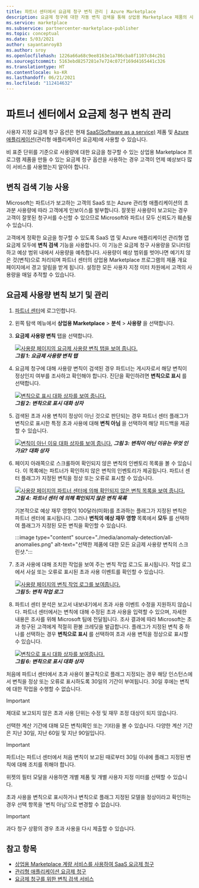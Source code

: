```yaml
---
title: 파트너 센터에서 요금제 청구 변칙 관리 | Azure Marketplace
description: 요금제 청구에 대한 자동 변칙 검색을 통해 상업용 Marketplace 제품의 사용 요금이 고객에게 올바르게 청구되도록 하는 방법을 알아봅니다.
ms.service: marketplace
ms.subservice: partnercenter-marketplace-publisher
ms.topic: conceptual
ms.date: 5/03/2021
author: sayantanroy83
ms.author: sroy
ms.openlocfilehash: 1226a66a68c9ee8163e1a786cba8f1107c84c2b1
ms.sourcegitcommit: 5163ebd8257281e7e724c072f169d4165441c326
ms.translationtype: HT
ms.contentlocale: ko-KR
ms.lasthandoff: 06/21/2021
ms.locfileid: "112414632"
---
```

# <a name="manage-metered-billing-anomalies-in-partner-center"></a>파트너 센터에서 요금제 청구 변칙 관리

사용자 지정 요금제 청구 옵션은 현재 [SaaS(Software as a service)](plan-saas-offer.md) 제품 및 [Azure 애플리케이션](plan-azure-application-offer.md#types-of-plans)(관리형 애플리케이션 요금제)에 사용할 수 있습니다.

비 표준 단위를 기준으로 사용량에 대한 요금을 청구할 수 있는 상업용 Marketplace 프로그램 제품을 만들 수 있는 요금제 청구 옵션을 사용하는 경우 고객이 언제 예상보다 많이 서비스를 사용했는지 알아야 합니다.

## <a name="use-the-anomaly-detection-feature"></a>변칙 검색 기능 사용

Microsoft는 파트너가 보고하는 고객의 SaaS 또는 Azure 관리형 애플리케이션의 초과분 사용량에 따라 고객에게 인보이스를 발부합니다. 잘못된 사용량이 보고되는 경우 고객이 잘못된 청구서를 수신할 수 있으므로 Microsoft와 파트너 모두 신뢰도가 훼손될 수 있습니다.

고객에게 정확한 요금을 청구할 수 있도록 SaaS 앱 및 Azure 애플리케이션 관리형 앱 요금제 모두에 **변칙 검색** 기능을 사용합니다. 이 기능은 요금제 청구 사용량을 모니터링하고 예상 범위 내에서 사용량을 예측합니다. 사용량이 예상 범위를 벗어나면 예기치 않은 것(변칙)으로 처리되며 파트너 센터의 상업용 Marketplace 프로그램의 제품 개요 페이지에서 경고 알림을 받게 됩니다. 설정한 모든 사용자 지정 미터 차원에서 고객의 사용량을 매일 추적할 수 있습니다.

## <a name="view-and-manage-metered-usage-anomalies"></a>요금제 사용량 변칙 보기 및 관리

1. [파트너 센터](https://partner.microsoft.com/dashboard/home)에 로그인합니다.
1. 왼쪽 탐색 메뉴에서 **상업용 Marketplace** > **분석** > **사용량** 을 선택합니다.
1. **요금제 사용량 변칙** 탭을 선택합니다.

    [![사용량 페이지의 요금제 사용량 변칙 탭을 보여 줍니다.](./media/anomaly-detection/metered-usage-anomalies.png)](./media/anomaly-detection/metered-usage-anomalies.png#lightbox)<br>
    ***그림 1: 요금제 사용량 변칙 탭***

1. 요금제 청구에 대해 사용량 변칙이 검색된 경우 파트너는 게시자로서 해당 변칙이 정상인지 여부를 조사하고 확인해야 합니다. 진단을 확인하려면 **변칙으로 표시** 를 선택합니다.

     [![변칙으로 표시 대화 상자를 보여 줍니다.](./media/anomaly-detection/mark-as-anomaly.png)](./media/anomaly-detection/mark-as-anomaly.png#lightbox)<br>
    ***그림 2: 변칙으로 표시 대화 상자***

1. 검색된 초과 사용 변칙이 정상이 아닌 것으로 판단되는 경우 파트너 센터 플래그가 변칙으로 표시한 특정 초과 사용에 대해 **변칙 아님** 을 선택하여 해당 피드백을 제공할 수 있습니다.

    [![변칙이 아닌 이유 대화 상자를 보여 줍니다.](./media/anomaly-detection/why-is-it-not-an-anomaly.png)](./media/anomaly-detection/why-is-it-not-an-anomaly.png#lightbox)
    ***그림 3: 변칙이 아닌 이유는 무엇 인가요? 대화 상자***

1. 페이지 아래쪽으로 스크롤하여 확인되지 않은 변칙의 인벤토리 목록을 볼 수 있습니다. 이 목록에는 파트너가 확인하지 않은 변칙의 인벤토리가 제공됩니다. 파트너 센터 플래그가 지정된 변칙을 정상 또는 오류로 표시할 수 있습니다.

   [![사용량 페이지의 파트너 센터에 의해 확인되지 않은 변칙 목록을 보여 줍니다.](./media/anomaly-detection/unacknowledged-anomalies.png)](./media/anomaly-detection/unacknowledged-anomalies.png#lightbox)<br>
    ***그림 4: 파트너 센터 에 의해 확인되지 않은 변칙 목록***

    기본적으로 예상 재무 영향이 100달러(미화)를 초과하는 플래그가 지정된 변칙은 파트너 센터에 표시됩니다. 그러나 **변칙의 예상 재무 영향** 목록에서 **모두** 를 선택하여 플래그가 지정된 모든 변칙을 확인할 수 있습니다.

    :::image type="content" source="./media/anomaly-detection/all-anomalies.png" alt-text="선택한 제품에 대한 모든 요금제 사용량 변칙의 스크린샷.":::

1. 초과 사용에 대해 조치한 작업을 보여 주는 변칙 작업 로그도 표시됩니다. 작업 로그에서 사실 또는 오류로 표시된 초과 사용 이벤트를 확인할 수 있습니다.

   [![사용량 페이지의 변칙 작업 로그를 보여줍니다.](./media/anomaly-detection/anomaly-action-log.png)](./media/anomaly-detection/anomaly-action-log.png#lightbox)<br>
   ***그림 5: 변칙 작업 로그***

1. 파트너 센터 분석은 보고서 내보내기에서 초과 사용 이벤트 수정을 지원하지 않습니다. 파트너 센터에서는 변칙에 대해 수정된 초과 사용을 입력할 수 있으며, 자세한 내용은 조사를 위해 Microsoft 팀에 전달됩니다. 조사 결과에 따라 Microsoft는 초과 청구된 고객에게 적절히 환불 크레딧을 발급합니다. 플래그가 지정된 변칙 중 하나를 선택하는 경우 **변칙으로 표시** 를 선택하여 초과 사용 변칙을 정상으로 표시할 수 있습니다.

   [![변칙으로 표시 대화 상자를 보여줍니다.](./media/anomaly-detection/new-reported-usage.png)](./media/anomaly-detection/new-reported-usage.png#lightbox)<br>
   ***그림 6: 변칙으로 표시 대화 상자***

처음에 파트너 센터에서 초과 사용이 불규칙으로 플래그 지정되는 경우 해당 인스턴스에서 변칙을 정상 또는 오류로 표시하도록 30일의 기간이 부여됩니다. 30일 후에는 변칙에 대한 작업을 수행할 수 없습니다.

> [!IMPORTANT]
> 제대로 보고되지 않은 초과 사용 단위는 수정 및 재무 조정 대상이 되지 않습니다.

선택한 계산 기간에 대해 모든 변칙(확인 또는 기타)을 볼 수 있습니다. 다양한 계산 기간은 지난 30일, 지난 60일 및 지난 90일입니다.

> [!IMPORTANT]
> 파트너는 파트너 센터에서 처음 변칙이 보고된 때로부터 30일 이내에 플래그 지정된 변칙에 대해 조치를 취해야 합니다.

위젯의 필터 모달을 사용하면 개별 제품 및 개별 사용자 지정 미터를 선택할 수 있습니다.

초과 사용을 변칙으로 표시하거나 변칙으로 플래그 지정된 모델을 정상이라고 확인하는 경우 선택 항목을 '변칙 아님'으로 변경할 수 없습니다.

> [!IMPORTANT]
> 과다 청구 상황의 경우 초과 사용을 다시 제출할 수 있습니다.

## <a name="see-also"></a>참고 항목
- [상업용 Marketplace 계량 서비스를 사용하여 SaaS 요금제 청구](./partner-center-portal/saas-metered-billing.md)
- [관리형 애플리케이션 요금제 청구](marketplace-metering-service-apis.md)
- [요금제 청구를 위한 변칙 검색 서비스](./partner-center-portal/anomaly-detection-service-for-metered-billing.md)
